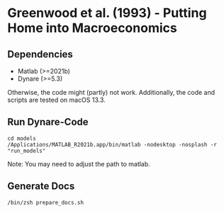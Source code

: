 # Greenwood et al. (1993) - Putting Home into Macroeconomics

## Dependencies
- Matlab (>=2021b)
- Dynare (>=5.3)

Otherwise, the code might (partly) not work. Additionally, the code and scripts are tested on macOS 13.3.

## Run Dynare-Code
```shell
cd models
/Applications/MATLAB_R2021b.app/bin/matlab -nodesktop -nosplash -r "run_models"
```
Note: You may need to adjust the path to matlab.

## Generate Docs
```shell
/bin/zsh prepare_docs.sh
```

